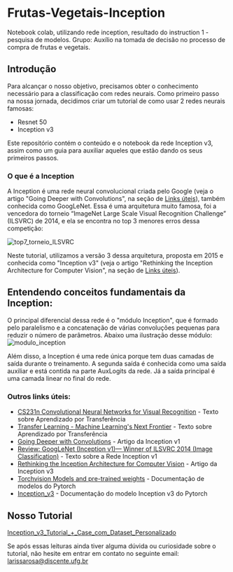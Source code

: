 # Frutas-Vegetais-Inception

Notebook colab, utilizando rede inception, resultado do instruction 1 - pesquisa de modelos.
Grupo: Auxílio na tomada de decisão no processo de compra de frutas e vegetais.

## Introdução

Para alcançar o nosso objetivo, precisamos obter o conhecimento necessário para a classificação com redes neurais. Como primeiro passo na nossa jornada, decidimos criar um tutorial de como usar 2 redes neurais famosas:
+ Resnet 50
+ Inception v3

Este repositório contém o conteúdo e o notebook da rede Inception v3, assim como um guia para auxiliar aqueles que estão dando os seus primeiros passos.

### O que é a Inception

A Inception é uma rede neural convolucional criada pelo Google (veja o artigo "Going Deeper with Convolutions", na seção de [Links úteis](https://github.com/Projeto-Frutas-Vegetais-Programa-K/Frutas-Vegetais-Inception/blob/main/README.md#outros-links-úteis)), também conhecida como GoogLeNet. Essa é uma arquitetura muito famosa, foi a vencedora do torneio “ImageNet Large Scale Visual Recognition Challenge” (ILSVRC) de 2014, e ela se encontra no top 3 menores erros dessa competição:

![top7_torneio_ILSVRC](https://user-images.githubusercontent.com/119753668/233491811-85bbdcd0-230b-4173-8be5-ba773889d1fa.png)

Neste tutorial, utilizamos a versão 3 dessa arquitetura, proposta em 2015 e conhecida como "Inception v3" (veja o artigo "Rethinking the Inception Architecture for Computer Vision", na seção de [Links úteis](https://github.com/Projeto-Frutas-Vegetais-Programa-K/Frutas-Vegetais-Inception/blob/main/README.md#outros-links-úteis)).

## Entendendo conceitos fundamentais da Inception:

O principal diferencial dessa rede é o "módulo Inception", que é formado pelo paralelismo e a concatenação de várias convoluções pequenas para reduzir o número de parâmetros. Abaixo uma ilustração desse módulo:
![modulo_inception](https://user-images.githubusercontent.com/119753668/233491397-5b2e67fd-8643-43f9-87d6-aa3081e9d0b8.png)

Além disso, a Inception é uma rede única porque tem duas camadas de saída durante o treinamento. A segunda saída é conhecida como uma saída auxiliar e está contida na parte AuxLogits da rede. Já a saída principal é uma camada linear no final do rede. 

### Outros links úteis:

+ [CS231n Convolutional Neural Networks for Visual Recognition](https://cs231n.github.io/transfer-learning/) - Texto sobre Aprendizado por Transferência
+ [Transfer Learning - Machine Learning's Next Frontier](https://ruder.io/transfer-learning/) - Texto sobre Aprendizado por Transferência
+ [Going Deeper with Convolutions](https://arxiv.org/abs/1409.4842) - Artigo da Inception v1
+ [Review: GoogLeNet (Inception v1)— Winner of ILSVRC 2014 (Image Classification)](https://medium.com/coinmonks/paper-review-of-googlenet-inception-v1-winner-of-ilsvlc-2014-image-classification-c2b3565a64e7) - Texto sobre a Rede Inception v1
+ [Rethinking the Inception Architecture for Computer Vision](https://arxiv.org/abs/1512.00567) - Artigo da Inception v3
+ [Torchvision Models and pre-trained weights](https://pytorch.org/vision/stable/models.html) - Documentação de modelos do Pytorch
+ [Inception_v3](https://pytorch.org/vision/stable/models/generated/torchvision.models.inception_v3.html#torchvision.models.inception_v3) - Documentação do modelo Inception v3 do Pytorch

## Nosso Tutorial

[Inception_v3_Tutorial_+_Case_com_Dataset_Personalizado](https://github.com/Projeto-Frutas-Vegetais-Programa-K/Frutas-Vegetais-Inception/blob/main/Inception_v3_Tutorial_%2B_Case_com_Dataset_Personalizado.ipynb)

Se após essas leituras ainda tiver alguma dúvida ou curiosidade sobre o tutorial, não hesite em entrar em contato no seguinte email: <larissarosa@discente.ufg.br>
